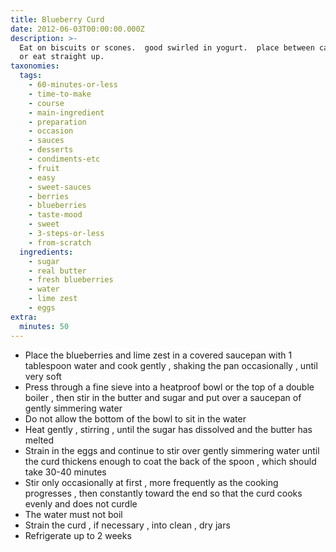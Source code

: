```yaml
---
title: Blueberry Curd
date: 2012-06-03T00:00:00.000Z
description: >-
  Eat on biscuits or scones.  good swirled in yogurt.  place between cake layers
  or eat straight up.
taxonomies:
  tags:
    - 60-minutes-or-less
    - time-to-make
    - course
    - main-ingredient
    - preparation
    - occasion
    - sauces
    - desserts
    - condiments-etc
    - fruit
    - easy
    - sweet-sauces
    - berries
    - blueberries
    - taste-mood
    - sweet
    - 3-steps-or-less
    - from-scratch
  ingredients:
    - sugar
    - real butter
    - fresh blueberries
    - water
    - lime zest
    - eggs
extra:
  minutes: 50
---
```

 - Place the blueberries and lime zest in a covered saucepan with 1 tablespoon water and cook gently , shaking the pan occasionally , until very soft
 - Press through a fine sieve into a heatproof bowl or the top of a double boiler , then stir in the butter and sugar and put over a saucepan of gently simmering water
 - Do not allow the bottom of the bowl to sit in the water
 - Heat gently , stirring , until the sugar has dissolved and the butter has melted
 - Strain in the eggs and continue to stir over gently simmering water until the curd thickens enough to coat the back of the spoon , which should take 30-40 minutes
 - Stir only occasionally at first , more frequently as the cooking progresses , then constantly toward the end so that the curd cooks evenly and does not curdle
 - The water must not boil
 - Strain the curd , if necessary , into clean , dry jars
 - Refrigerate up to 2 weeks
